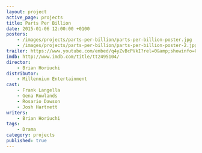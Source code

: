 ```yaml
---
layout: project
active_page: projects
title: Parts Per Billion
date: 2015-01-06 12:00:00 +0100
posters:
    - /images/projects/parts-per-billion/parts-per-billion-poster.jpg
    - /images/projects/parts-per-billion/parts-per-billion-poster-2.jpg
trailer: https://www.youtube.com/embed/q4yZvBcPVkI?rel=0&amp;showinfo=0
imdb: http://www.imdb.com/title/tt2495104/
director:
    - Brian Horiuchi
distributor:
    - Millennium Entertainment
cast:
    - Frank Langella
    - Gena Rowlands
    - Rosario Dawson
    - Josh Hartnett
writers:
    - Brian Horiuchi
tags:
    - Drama
category: projects
published: true
---
```

